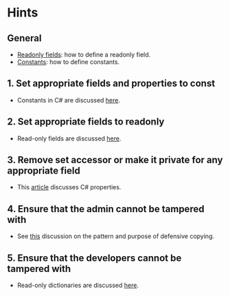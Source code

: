 # Hints

## General

- [Readonly fields][readonly-fields]: how to define a readonly field.
- [Constants][constants]: how to define constants.

## 1. Set appropriate fields and properties to const

- Constants in C# are discussed [here][constants].

## 2. Set appropriate fields to readonly

- Read-only fields are discussed [here][readonly-fields].

## 3. Remove set accessor or make it private for any appropriate field

- This [article][properties] discusses C# properties.

## 4. Ensure that the admin cannot be tampered with

- See [this][defensive-copying] discussion on the pattern and purpose of defensive copying.

## 5. Ensure that the developers cannot be tampered with

- Read-only dictionaries are discussed [here][readonly-dictionaries].

[readonly-fields]: https://docs.microsoft.com/en-us/dotnet/csharp/language-reference/keywords/readonly#readonly-field-example
[constants]: https://docs.microsoft.com/en-us/dotnet/csharp/programming-guide/classes-and-structs/constants
[properties]: https://docs.microsoft.com/en-us/dotnet/csharp/programming-guide/classes-and-structs/properties
[defensive-copying]: https://www.informit.com/articles/article.aspx?p=31551&seqNum=2
[readonly-dictionaries]: https://docs.microsoft.com/en-us/dotnet/api/system.collections.objectmodel.readonlydictionary-2

